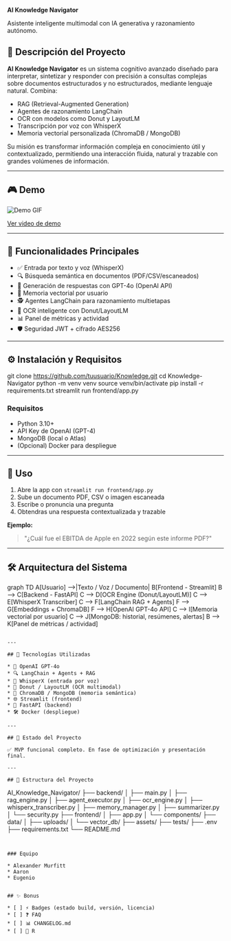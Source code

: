 **AI Knowledge Navigator**

Asistente inteligente multimodal con IA generativa y razonamiento autónomo.

## 🌟 Descripción del Proyecto

**AI Knowledge Navigator** es un sistema cognitivo avanzado diseñado para interpretar, sintetizar y responder con precisión a consultas complejas sobre documentos estructurados y no estructurados, mediante lenguaje natural. Combina:

* RAG (Retrieval-Augmented Generation)
* Agentes de razonamiento LangChain
* OCR con modelos como Donut y LayoutLM
* Transcripción por voz con WhisperX
* Memoria vectorial personalizada (ChromaDB / MongoDB)

Su misión es transformar información compleja en conocimiento útil y contextualizado, permitiendo una interacción fluida, natural y trazable con grandes volúmenes de información.

---

## 🎮 Demo

![Demo GIF](./assets/demo.gif)

[Ver video de demo](https://youtu.be/tu-enlace)

---

## 🚀 Funcionalidades Principales

* ✅ Entrada por texto y voz (WhisperX)
* 🔍 Búsqueda semántica en documentos (PDF/CSV/escaneados)
* 🧠 Generación de respuestas con GPT-4o (OpenAI API)
* 📅 Memoria vectorial por usuario
* 🕵️ Agentes LangChain para razonamiento multietapas
* 📄 OCR inteligente con Donut/LayoutLM
* 📊 Panel de métricas y actividad
* 🛡️ Seguridad JWT + cifrado AES256

---

## ⚙️ Instalación y Requisitos

git clone https://github.com/tuusuario/Knowledge.git
cd Knowledge-Navigator
python -m venv venv
source venv/bin/activate
pip install -r requirements.txt
streamlit run frontend/app.py


### Requisitos

* Python 3.10+
* API Key de OpenAI (GPT-4)
* MongoDB (local o Atlas)
* (Opcional) Docker para despliegue

---

## 🧪 Uso

1. Abre la app con `streamlit run frontend/app.py`
2. Sube un documento PDF, CSV o imagen escaneada
3. Escribe o pronuncia una pregunta
4. Obtendras una respuesta contextualizada y trazable

**Ejemplo:**

> "¿Cuál fue el EBITDA de Apple en 2022 según este informe PDF?"

---

## 🛠️ Arquitectura del Sistema
graph TD
    A[Usuario] -->|Texto / Voz / Documento| B[Frontend - Streamlit]
    B --> C[Backend - FastAPI]
    C --> D[OCR Engine (Donut/LayoutLM)]
    C --> E[WhisperX Transcriber]
    C --> F[LangChain RAG + Agents]
    F --> G[Embeddings + ChromaDB]
    F --> H[OpenAI GPT-4o API]
    C --> I[Memoria vectorial por usuario]
    C --> J[MongoDB: historial, resúmenes, alertas]
    B --> K[Panel de métricas / actividad]
```

---

## 🔧 Tecnologías Utilizadas

* 🧠 OpenAI GPT-4o
* 🔍 LangChain + Agents + RAG
* 🎤 WhisperX (entrada por voz)
* 🔢 Donut / LayoutLM (OCR multimodal)
* 🧼 ChromaDB / MongoDB (memoria semántica)
* 🌐 Streamlit (frontend)
* 🚀 FastAPI (backend)
* 🛠️ Docker (despliegue)

---

## 📆 Estado del Proyecto

✅ MVP funcional completo. En fase de optimización y presentación final.

---

## 📂 Estructura del Proyecto

```
AI_Knowledge_Navigator/
├── backend/
│   ├── main.py
│   ├── rag_engine.py
│   ├── agent_executor.py
│   ├── ocr_engine.py
│   ├── whisperx_transcriber.py
│   ├── memory_manager.py
│   ├── summarizer.py
│   └── security.py
├── frontend/
│   ├── app.py
│   └── components/
├── data/
│   ├── uploads/
│   └── vector_db/
├── assets/
├── tests/
├── .env
├── requirements.txt
└── README.md
```


### Equipo

* Alexander Murfitt 
* Aaron 
* Eugenio 


## ✨ Bonus

* [ ] ⚡ Badges (estado build, versión, licencia)
* [ ] ❓ FAQ
* [ ] 📊 CHANGELOG.md
* [ ] 📅 R
